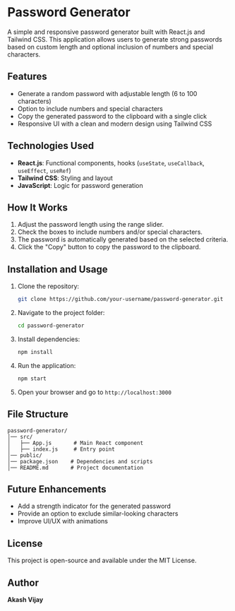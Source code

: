 # Password Generator

A simple and responsive password generator built with React.js and Tailwind CSS. This application allows users to generate strong passwords based on custom length and optional inclusion of numbers and special characters.

## Features
- Generate a random password with adjustable length (6 to 100 characters)
- Option to include numbers and special characters
- Copy the generated password to the clipboard with a single click
- Responsive UI with a clean and modern design using Tailwind CSS

## Technologies Used
- **React.js**: Functional components, hooks (`useState`, `useCallback`, `useEffect`, `useRef`)
- **Tailwind CSS**: Styling and layout
- **JavaScript**: Logic for password generation

## How It Works
1. Adjust the password length using the range slider.
2. Check the boxes to include numbers and/or special characters.
3. The password is automatically generated based on the selected criteria.
4. Click the "Copy" button to copy the password to the clipboard.

## Installation and Usage
1. Clone the repository:
   ```sh
   git clone https://github.com/your-username/password-generator.git
   ```
2. Navigate to the project folder:
   ```sh
   cd password-generator
   ```
3. Install dependencies:
   ```sh
   npm install
   ```
4. Run the application:
   ```sh
   npm start
   ```
5. Open your browser and go to `http://localhost:3000`

## File Structure
```
password-generator/
│── src/
│   ├── App.js       # Main React component
│   ├── index.js     # Entry point
│── public/
│── package.json    # Dependencies and scripts
│── README.md       # Project documentation
```

## Future Enhancements
- Add a strength indicator for the generated password
- Provide an option to exclude similar-looking characters
- Improve UI/UX with animations

## License
This project is open-source and available under the MIT License.

## Author
**Akash Vijay**

